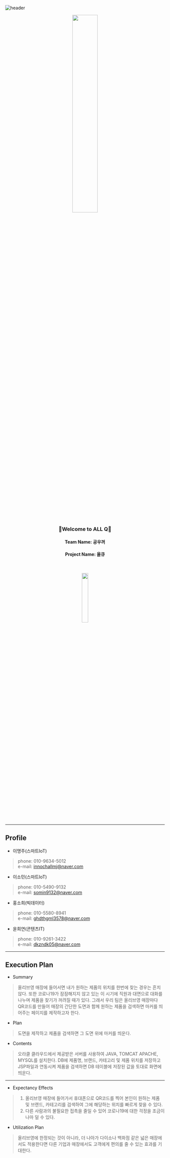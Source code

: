 ![header](https://capsule-render.vercel.app/api?type=waving&color=6699FF&height=150&section=header&animation=fadeIn&descAlignY=57&descAlign=58)

<p align="center"><img width="40%" src="https://user-images.githubusercontent.com/71215507/130559099-6936c6d2-f030-467d-93cb-0d84242f5a76.png"></p><br>
<h3 align="center">👋Welcome to ALL Q👋</h3>
<h4 align="center">Team Name: 공우꺼</h4>
<h4 align="center">Project Name: 올큐</h4>

<br><p align="center"><img width="20%" src="https://user-images.githubusercontent.com/71215507/130558718-a5add457-fd5a-49a0-9b0c-f4206712a801.png"></p>

-------------------------------------------

## Profile

- 이명주(스마트IoT) 
> phone: 010-9634-5012 <br>
> e-mail: innochallmj@naver.com

- 이소민(스마트IoT)
> phone: 010-5490-9132 <br>
> e-mail: somin9132@naver.com

- 홍소희(빅데이터)
> phone: 010-5580-8941 <br>
> e-mail: ghdthgml3578@naver.com

- 윤희연(콘텐츠IT)
> phone: 010-9261-3422 <br>
> e-mail: dkzndk05@naver.com<br>

---------------------------------------


## Execution Plan
- Summary
>  올리브영 매장에 들어서면 내가 원하는 제품의 위치를 한번에 찾는 경우는 흔치않다. 또한 코로나19가 잠잠해지지 않고 있는 이 시기에 직원과 대면으로 대화를 나누며 제품을 찾기가 꺼려질 때가 있다. 그래서 우리 팀은 올리브영 매장마다 QR코드를 만들어 매장의 간단한 도면과 함께 원하는 제품을 검색하면 마커를 띄어주는 페이지를 제작하고자 한다.

- Plan
>  도면을 제작하고 제품을 검색하면 그 도면 위에 마커를 띄운다.

- Contents
> 오라클 클라우드에서 제공받은 서버를 사용하여 JAVA, TOMCAT APACHE, MYSQL를 설치한다. DB에 제품명, 브랜드, 카테고리 및 제품 위치를 저장하고 JSP파일과 연동시켜 제품을 검색하면 DB 테이블에 저장된 값을 토대로 화면에 띄운다.
 
 ------------------------------------------------
 
 - Expectancy Effects
 > 1. 올리브영 매장에 들어가서 휴대폰으로 QR코드를 찍어 본인이 원하는 제품 및 브랜드, 카테고리를 검색하여 그에 해당하는 위치를 빠르게 찾을 수 있다.<br>
> 2. 다른 사람과의 불필요한 접촉을 줄일 수 있어 코로나19에 대한 걱정을 조금이나마 덜 수 있다.


- Utilization Plan
> 올리브영에 한정되는 것이 아니라, 더 나아가 다이소나 백화점 같은 넓은 매장에서도 적용한다면 다른 기업과 매장에서도 고객에게 편의를 줄 수 있는 효과를 기대한다.
